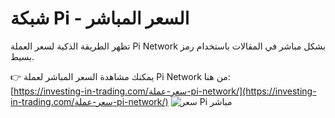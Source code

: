 # شبكة Pi - السعر المباشر

تظهر الطريقة الذكية لسعر العملة Pi Network بشكل مباشر في المقالات باستخدام رمز بسيط.

👉 يمكنك مشاهدة السعر المباشر لعملة Pi Network من هنا:  
[https://investing-in-trading.com/سعر-عملة-pi-network/](https://investing-in-trading.com/سعر-عملة-pi-network/)
![سعر Pi مباشر](https://img.shields.io/badge/Price-PI%20Live-blue)
